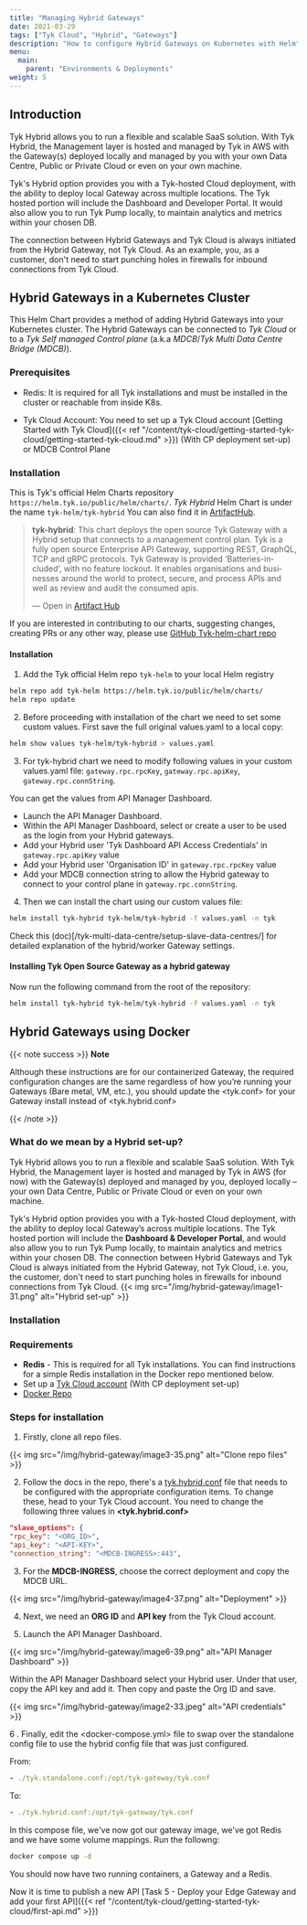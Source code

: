 ```yaml
---
title: "Managing Hybrid Gateways"
date: 2021-03-29
tags: ["Tyk Cloud", "Hybrid", "Gateways"]
description: "How to configure Hybrid Gateways on Kubernetes with Helm"
menu:
  main:
    parent: "Environments & Deployments"
weight: 5
---
```


## Introduction

Tyk Hybrid allows you to run a flexible and scalable SaaS solution. With Tyk Hybrid, the Management layer is hosted and managed by Tyk in AWS with the Gateway(s) deployed locally and managed by you with your own Data Centre, Public or Private Cloud or even on your own machine.

Tyk's Hybrid option provides you with a Tyk-hosted Cloud deployment, with the ability to deploy local Gateway across multiple locations. The Tyk hosted portion will include the Dashboard and Developer Portal. It would also allow you to run Tyk Pump locally, to maintain analytics and metrics within your chosen DB.

The connection between Hybrid Gateways and Tyk Cloud is always initiated from the Hybrid Gateway, not Tyk Cloud. As an example, you, as a customer, don't need to start punching holes in firewalls for inbound connections from Tyk Cloud.


## Hybrid Gateways in a Kubernetes Cluster
This Helm Chart provides a method of adding Hybrid Gateways into your Kubernetes cluster.
The Hybrid Gateways can be connected to *Tyk Cloud* or to a *Tyk Self managed Control plane* (a.k.a *MDCB*/*Tyk Multi Data Centre Bridge (MDCB)*).

### Prerequisites
- Redis: It is required for all Tyk installations and must be installed in the cluster or reachable from inside K8s.

- Tyk Cloud Account: You need to set up a Tyk Cloud account
[Getting Started with Tyk Cloud]({{< ref "/content/tyk-cloud/getting-started-tyk-cloud/getting-started-tyk-cloud.md" >}}) (With CP deployment set-up) or MDCB Control Plane

### Installation

This is Tyk's official Helm Charts repository `https://helm.tyk.io/public/helm/charts/`.
*Tyk Hybrid* Helm Chart is under the name `tyk-helm/tyk-hybrid`
You can also find it in [ArtifactHub](https://artifacthub.io/packages/helm/tyk-helm/tyk-hybrid).
<div class="artifacthub-widget" data-url="https://artifacthub.io/packages/helm/tyk-helm/tyk-hybrid" data-theme="light" data-header="true" data-responsive="true"><blockquote><p lang="en" dir="ltr"><b>tyk-hybrid</b>: This chart deploys the open source Tyk Gateway with a Hybrid setup that connects to a management control plan. Tyk is a fully open source Enterprise API Gateway, supporting REST, GraphQL, TCP and gRPC protocols. Tyk Gateway is provided ‘Batteries-included’, with no feature lockout. It enables organisations and businesses around the world to protect, secure, and process APIs and well as review and audit the consumed apis.</p>&mdash; Open in <a href="https://artifacthub.io/packages/helm/tyk-helm/tyk-hybrid">Artifact Hub</a></blockquote></div><script async src="https://artifacthub.io/artifacthub-widget.js"></script>

If you are interested in contributing to our charts, suggesting changes, creating PRs or any other way,
please use [GitHub Tyk-helm-chart repo](https://github.com/TykTechnologies/tyk-helm-chart/tree/master/tyk-hybrid)

#### Installation

1. Add the Tyk official Helm repo `tyk-helm` to your local Helm registry

```bash
helm repo add tyk-helm https://helm.tyk.io/public/helm/charts/
helm repo update
```

2. Before proceeding with installation of the chart we need to set some custom values. First save the full original values.yaml to a local copy:

```bash
helm show values tyk-helm/tyk-hybrid > values.yaml
```

3. For tyk-hybrid chart we need to modify following values in your custom values.yaml file: `gateway.rpc.rpcKey`, `gateway.rpc.apiKey`, `gateway.rpc.connString`.

You can get the values from API Manager Dashboard.

- Launch the API Manager Dashboard.
- Within the API Manager Dashboard, select or create a user to be used as the login from your Hybrid gateways.
- Add your Hybrid user 'Tyk Dashboard API Access Credentials' in `gateway.rpc.apiKey` value
- Add your Hybrid user 'Organisation ID' in `gateway.rpc.rpcKey` value
- Add your MDCB connection string to allow the Hybrid gateway to connect to your control plane in `gateway.rpc.connString`. 

4. Then we can install the chart using our custom values file:

```bash
helm install tyk-hybrid tyk-helm/tyk-hybrid -f values.yaml -n tyk
```

Check this (doc)[/tyk-multi-data-centre/setup-slave-data-centres/] for detailed explanation of the hybrid/worker Gateway settings.

#### Installing Tyk Open Source Gateway as a hybrid gateway
Now run the following command from the root of the repository:
```bash
helm install tyk-hybrid tyk-helm/tyk-hybrid -f values.yaml -n tyk
```
## Hybrid Gateways using Docker

{{< note success >}}
**Note**

Although these instructions are for our containerized Gateway, the required configuration changes are the same regardless of how you’re running your Gateways (Bare metal, VM, etc.), you should update the <tyk.conf> for your Gateway install instead of <tyk.hybrid.conf>

{{< /note >}}

### What do we mean by a Hybrid set-up?

Tyk Hybrid allows you to run a flexible and scalable SaaS solution. With Tyk Hybrid, the Management layer is hosted and managed by Tyk in AWS (for now) with the Gateway(s) deployed and managed by you, deployed locally – your own Data Centre, Public or Private Cloud or even on your own machine.

Tyk's Hybrid option provides you with a Tyk-hosted Cloud deployment, with the ability to deploy local Gateway’s across multiple locations. The Tyk hosted portion will include the **Dashboard & Developer Portal**, and would also allow you to run Tyk Pump locally, to maintain analytics and metrics within your chosen DB. The connection between Hybrid Gateways and Tyk Cloud is always initiated from the Hybrid Gateway, not Tyk Cloud, i.e. you, the customer, don't need to start punching holes in firewalls for inbound connections from Tyk Cloud.
{{< img src="/img/hybrid-gateway/image1-31.png" alt="Hybrid set-up" >}}

### Installation
### Requirements

* **Redis** - This is required for all Tyk installations. You can find instructions for a simple Redis installation in the Docker repo mentioned below.
* Set up a [Tyk Cloud account](https://tyk.io/docs/tyk-cloud/getting-started/) (With CP deployment set-up)
* [Docker Repo](https://github.com/TykTechnologies/tyk-gateway-docker)


### Steps for installation

1. Firstly, clone all repo files.

{{< img src="/img/hybrid-gateway/image3-35.png" alt="Clone repo files" >}}

2. Follow the docs in the repo, there's a [tyk.hybrid.conf](https://github.com/TykTechnologies/tyk-gateway-docker#hybrid) file that needs to be configured with the appropriate configuration items. To change these, head to your Tyk Cloud account. You need to change the following three values in **<tyk.hybrid.conf>**

```json
"slave_options": {
"rpc_key": "<ORG_ID>",
"api_key": "<API-KEY>",
"connection_string": "<MDCB-INGRESS>:443",
``` 

3. For the **MDCB-INGRESS**, choose the correct deployment and copy the MDCB URL.

{{< img src="/img/hybrid-gateway/image4-37.png" alt="Deployment" >}}

4. Next, we need an **ORG ID** and **API key** from the Tyk Cloud account.


5. Launch the API Manager Dashboard.

{{< img src="/img/hybrid-gateway/image6-39.png" alt="API Manager Dashboard" >}}   

Within the API Manager Dashboard select your Hybrid user. Under that user, copy the API key and add it. Then copy and paste the Org ID and save.

{{< img src="/img/hybrid-gateway/image2-33.jpeg" alt="API credentials" >}}

6 . Finally, edit the <docker-compose.yml> file to swap over the standalone config file to use the hybrid config file that was just configured.

From:

```yml
- ./tyk.standalone.conf:/opt/tyk-gateway/tyk.conf
```
To:

```yml
- ./tyk.hybrid.conf:/opt/tyk-gateway/tyk.conf
```

In this compose file, we've now got our gateway image, we've got Redis and we have some volume mappings.
Run the followng:

```bash
docker compose up -d
```

You should now have two running containers, a Gateway and a Redis.

Now it is time to publish a new API [Task 5 - Deploy your Edge Gateway and add your first API]({{< ref "/content/tyk-cloud/getting-started-tyk-cloud/first-api.md" >}})
